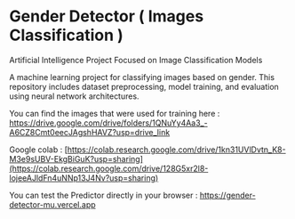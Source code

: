# Gender Detector ( Images Classification )

Artificial Intelligence Project Focused on Image Classification Models

A machine learning project for classifying images based on gender. This repository includes dataset preprocessing, model training, and evaluation using neural network architectures.

You can find the images that were used for training here : https://drive.google.com/drive/folders/1QNuYy4Aa3_-A6CZ8Cmt0eecJAgshHAVZ?usp=drive_link

Google colab : [https://colab.research.google.com/drive/1kn31UVlDvtn_K8-M3e9sUBV-EkgBiGuK?usp=sharing](https://colab.research.google.com/drive/128G5xr2l8-lojeeAJldFn4uNNp13J4Nv?usp=sharing)

You can test the Predictor directly in your browser : https://gender-detector-mu.vercel.app



